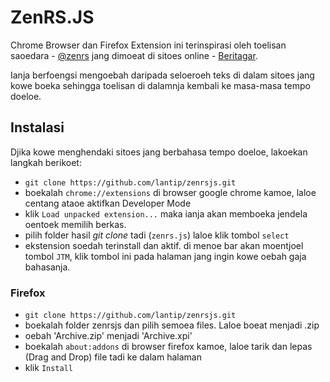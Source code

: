 ZenRS.JS
========

Chrome Browser dan Firefox Extension ini terinspirasi oleh toelisan saoedara - [@zenrs](http://twitter.com/zenrs) jang dimoeat di sitoes online - [Beritagar](http://beritagar.id/artikel/telatah/tiga-bidji-dari-om-ben).

Ianja berfoengsi mengoebah daripada seloeroeh teks di dalam sitoes jang kowe boeka sehingga toelisan di dalamnja kembali ke masa-masa tempo doeloe.


Instalasi
------------------
Djika kowe menghendaki sitoes jang berbahasa tempo doeloe, lakoekan langkah berikoet:

- `git clone https://github.com/lantip/zenrsjs.git`
- boekalah `chrome://extensions` di browser google chrome kamoe, laloe centang ataoe aktifkan Developer Mode
- klik `Load unpacked extension...` maka ianja akan memboeka jendela oentoek memilih berkas.
- pilih folder hasil _git clone_ tadi (`zenrs.js`) laloe klik tombol `select`
- ekstension soedah terinstall dan aktif. di menoe bar akan moentjoel tombol `JTM`, klik tombol ini pada halaman jang ingin kowe oebah gaja bahasanja.

### Firefox

- `git clone https://github.com/lantip/zenrsjs.git`
- boekalah folder zenrsjs dan pilih semoea files. Laloe boeat menjadi .zip
- oebah 'Archive.zip' menjadi 'Archive.xpi'
- boekalah `about:addons` di browser firefox kamoe, laloe tarik dan lepas (Drag and Drop) file tadi ke dalam halaman
- klik `Install`